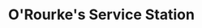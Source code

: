 ---
title: "O'Rourke's Service Station"
url: /woburn/orourkes-service-station/
shop: Autowerkstatt
---